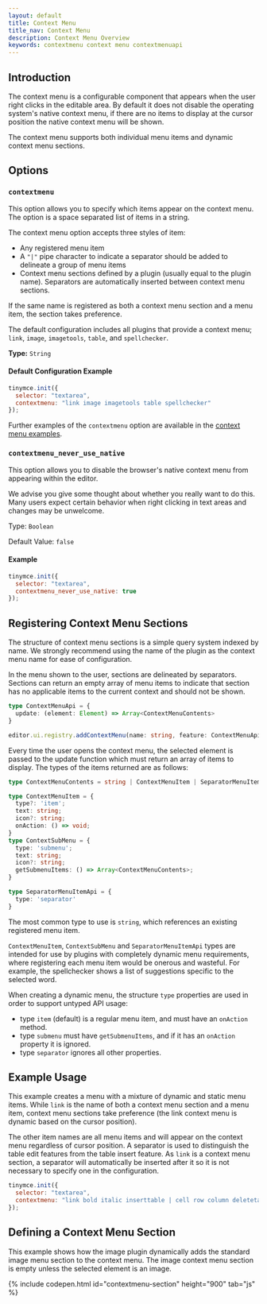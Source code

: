 ```yaml
---
layout: default
title: Context Menu
title_nav: Context Menu
description: Context Menu Overview
keywords: contextmenu context menu contextmenuapi
---
```


## Introduction

The context menu is a configurable component that appears when the user right clicks in the editable area. By default it does not disable the operating system's native context menu, if there are no items to display at the cursor position the native context menu will be shown.

The context menu supports both individual menu items and dynamic context menu sections.

## Options

### `contextmenu`

This option allows you to specify which items appear on the context menu. The option is a space separated list of items in a string.

The context menu option accepts three styles of item:
* Any registered menu item
* A `"|"` pipe character to indicate a separator should be added to delineate a group of menu items
* Context menu sections defined by a plugin (usually equal to the plugin name). Separators are automatically inserted between context menu sections.

If the same name is registered as both a context menu section and a menu item, the section takes preference.

The default configuration includes all plugins that provide a context menu; `link`, `image`, `imagetools`, `table`, and `spellchecker`.

**Type:** `String`

#### Default Configuration Example

```js
tinymce.init({
  selector: "textarea",
  contextmenu: "link image imagetools table spellchecker"
});
```

Further examples of the `contextmenu` option are available in the [context menu examples]({{site.baseurl}}./#exampleusage).

### `contextmenu_never_use_native`

This option allows you to disable the browser's native context menu from appearing within the editor.

We advise you give some thought about whether you really want to do this. Many users expect certain behavior when right clicking in text areas and changes may be unwelcome.

Type: `Boolean`

Default Value: `false`

#### Example

```js
tinymce.init({
  selector: "textarea",
  contextmenu_never_use_native: true
});
```

## Registering Context Menu Sections

The structure of context menu sections is a simple query system indexed by name. We strongly recommend using the name of the plugin as the context menu name for ease of configuration.

In the menu shown to the user, sections are delineated by separators. Sections can return an empty array of menu items to indicate that section has no applicable items to the current context and should not be shown.

```typescript
type ContextMenuApi = {
  update: (element: Element) => Array<ContextMenuContents>
}

editor.ui.registry.addContextMenu(name: string, feature: ContextMenuApi);
```

Every time the user opens the context menu, the selected element is passed to the update function which must return an array of items to display. The types of the items returned are as follows:

```typescript
type ContextMenuContents = string | ContextMenuItem | SeparatorMenuItemApi | ContextSubMenu

type ContextMenuItem = {
  type?: 'item';
  text: string;
  icon?: string;
  onAction: () => void;
}
type ContextSubMenu = {
  type: 'submenu';
  text: string;
  icon?: string;
  getSubmenuItems: () => Array<ContextMenuContents>;
}

type SeparatorMenuItemApi = {
  type: 'separator'
}
```

The most common type to use is `string`, which references an existing registered menu item.

`ContextMenuItem`, `ContextSubMenu` and `SeparatorMenuItemApi` types are intended for use by plugins with completely dynamic menu requirements, where registering each menu item would be onerous and wasteful. For example, the spellchecker shows a list of suggestions specific to the selected word.

When creating a dynamic menu, the structure `type` properties are used in order to support untyped API usage:

* type `item` (default) is a regular menu item, and must have an `onAction` method.
* type `submenu` must have `getSubmenuItems`, and if it has an `onAction` property it is ignored.
* type `separator` ignores all other properties.

## Example Usage

This example creates a menu with a mixture of dynamic and static menu items. While `link` is the name of both a context menu section and a menu item, context menu sections take preference (the link context menu is dynamic based on the cursor position).

The other item names are all menu items and will appear on the context menu regardless of cursor position. A separator is used to distinguish the table edit features from the table insert feature. As `link` is a context menu section, a separator will automatically be inserted after it so it is not necessary to specify one in the configuration.

```js
tinymce.init({
  selector: "textarea",
  contextmenu: "link bold italic inserttable | cell row column deletetable"
});
```

## Defining a Context Menu Section

This example shows how the image plugin dynamically adds the standard image menu section to the context menu. The image context menu section is empty unless the selected element is an image.

{% include codepen.html id="contextmenu-section" height="900" tab="js" %}

